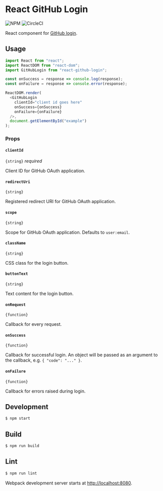 # React GitHub Login

![NPM](https://img.shields.io/npm/v/react-github-login.svg?style=flat)
![CircleCI](https://circleci.com/gh/checkr/react-github-login.svg?style=shield&circle-token=493b950057f69e68ac8698a9ee189b2132a296e4)

React component for [GitHub login](https://developer.github.com/v3/oauth/).

## Usage

```js
import React from "react";
import ReactDOM from "react-dom";
import GitHubLogin from "react-github-login";

const onSuccess = response => console.log(response);
const onFailure = response => console.error(response);

ReactDOM.render(
  <GitHubLogin
    clientId="client id goes here"
    onSuccess={onSuccess}
    onFailure={onFailure}
  />,
  document.getElementById("example")
);
```

### Props

#### `clientId`

`{string}` _required_

Client ID for GitHub OAuth application.

#### `redirectUri`

`{string}`

Registered redirect URI for GitHub OAuth application.

#### `scope`

`{string}`

Scope for GitHub OAuth application. Defaults to `user:email`.

#### `className`

`{string}`

CSS class for the login button.

#### `buttonText`

`{string}`

Text content for the login button.

#### `onRequest`

`{function}`

Callback for every request.

#### `onSuccess`

`{function}`

Callback for successful login. An object will be passed as an argument to the callback, e.g. `{ "code": "..." }`.

#### `onFailure`

`{function}`

Callback for errors raised during login.

## Development

```sh
$ npm start
```

## Build

```sh
$ npm run build
```

## Lint

```sh
$ npm run lint
```

Webpack development server starts at [http://localhost:8080](http://localhost:8080).
